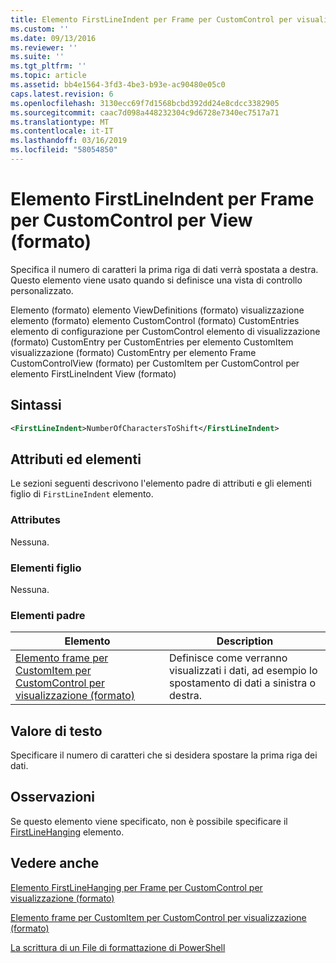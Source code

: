 ```yaml
---
title: Elemento FirstLineIndent per Frame per CustomControl per visualizzazione (formato) | Microsoft Docs
ms.custom: ''
ms.date: 09/13/2016
ms.reviewer: ''
ms.suite: ''
ms.tgt_pltfrm: ''
ms.topic: article
ms.assetid: bb4e1564-3fd3-4be3-b93e-ac90480e05c0
caps.latest.revision: 6
ms.openlocfilehash: 3130ecc69f7d1568bcbd392dd24e8cdcc3382905
ms.sourcegitcommit: caac7d098a448232304c9d6728e7340ec7517a71
ms.translationtype: MT
ms.contentlocale: it-IT
ms.lasthandoff: 03/16/2019
ms.locfileid: "58054850"
---
```

# <a name="firstlineindent-element-for-frame-for-customcontrol-for-view-format"></a>Elemento FirstLineIndent per Frame per CustomControl per View (formato)

Specifica il numero di caratteri la prima riga di dati verrà spostata a destra. Questo elemento viene usato quando si definisce una vista di controllo personalizzato.

Elemento (formato) elemento ViewDefinitions (formato) visualizzazione elemento (formato) elemento CustomControl (formato) CustomEntries elemento di configurazione per CustomControl elemento di visualizzazione (formato) CustomEntry per CustomEntries per elemento CustomItem visualizzazione (formato) CustomEntry per elemento Frame CustomControlView (formato) per CustomItem per CustomControl per elemento FirstLineIndent View (formato)

## <a name="syntax"></a>Sintassi

```xml
<FirstLineIndent>NumberOfCharactersToShift</FirstLineIndent>
```

## <a name="attributes-and-elements"></a>Attributi ed elementi

Le sezioni seguenti descrivono l'elemento padre di attributi e gli elementi figlio di `FirstLineIndent` elemento.

### <a name="attributes"></a>Attributes

Nessuna.

### <a name="child-elements"></a>Elementi figlio

Nessuna.

### <a name="parent-elements"></a>Elementi padre

|Elemento|Description|
|-------------|-----------------|
|[Elemento frame per CustomItem per CustomControl per visualizzazione (formato)](./frame-element-for-customitem-for-customcontrol-for-view-format.md)|Definisce come verranno visualizzati i dati, ad esempio lo spostamento di dati a sinistra o destra.|

## <a name="text-value"></a>Valore di testo

Specificare il numero di caratteri che si desidera spostare la prima riga dei dati.

## <a name="remarks"></a>Osservazioni

Se questo elemento viene specificato, non è possibile specificare il [FirstLineHanging](./firstlinehanging-element-for-frame-for-customcontrol-for-view-format.md) elemento.

## <a name="see-also"></a>Vedere anche

[Elemento FirstLineHanging per Frame per CustomControl per visualizzazione (formato)](./firstlinehanging-element-for-frame-for-customcontrol-for-view-format.md)

[Elemento frame per CustomItem per CustomControl per visualizzazione (formato)](./frame-element-for-customitem-for-customcontrol-for-view-format.md)

[La scrittura di un File di formattazione di PowerShell](./writing-a-powershell-formatting-file.md)
